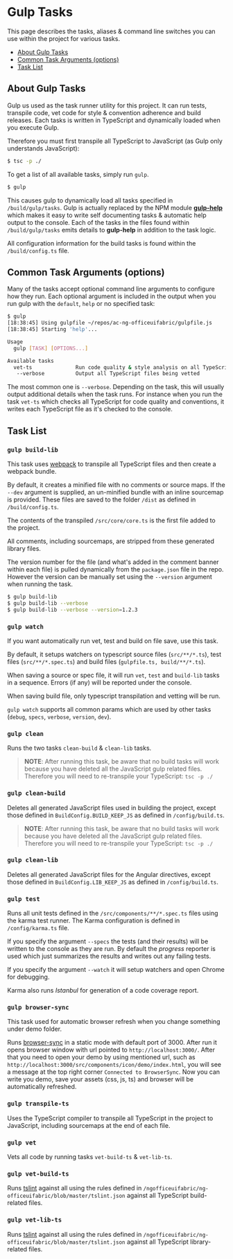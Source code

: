 # Gulp Tasks

This page describes the tasks, aliases & command line switches you can use within the project for various tasks.

- [About Gulp Tasks](#about-gulp-tasks)
- [Common Task Arguments (options)](#common-task-arguments-options)
- [Task List](#task-list)

## About Gulp Tasks

Gulp us used as the task runner utility for this project. It can run tests, transpile code, vet code for style & convention adherence and build releases. Each tasks is written in TypeScript and dynamically loaded when you execute Gulp.

Therefore you must first transpile all TypeScript to JavaScript (as Gulp only understands JavaScript):

```bash
$ tsc -p ./
```

To get a list of all available tasks, simply run `gulp`.

```bash
$ gulp
```

This causes gulp to dynamically load all tasks specified in `/build/gulp/tasks`. Gulp is actually replaced by the NPM module **[gulp-help](https://npmjs.com/package/gulp-help)** which makes it easy to write self documenting tasks & automatic help output to the console. Each of the tasks in the files found within `/build/gulp/tasks` emits details to **gulp-help** in addition to the task logic.

All configuration information for the build tasks is found within the `/build/config.ts` file.

## Common Task Arguments (options)

Many of the tasks accept optional command line arguments to configure how they run. Each optional argument is included in the output when you run gulp with the `default`, `help` or no specified task:

```bash
$ gulp
[18:38:45] Using gulpfile ~/repos/ac-ng-officeuifabric/gulpfile.js
[18:38:45] Starting 'help'...

Usage
  gulp [TASK] [OPTIONS...]

Available tasks
  vet-ts              Run code quality & style analysis on all TypeScript
   --verbose          Output all TypeScript files being vetted
```

The most common one is `--verbose`. Depending on the task, this will usually output additional details when the task runs. For instance when you run the task `vet-ts` which checks all TypeScript for code quality and conventions, it writes each TypeScript file as it's checked to the console.

## Task List

### `gulp build-lib`

This task uses [webpack](http://webpack.github.io/) to transpile all TypeScript files and then create a webpack bundle.

By default, it creates a minified file with no comments or source maps. If the `--dev` argument is supplied, an un-minified bundle with an inline sourcemap is provided. These files are saved to the folder `/dist` as defined in `/build/config.ts`.

The contents of the transpiled `/src/core/core.ts` is the first file added to the project.

All comments, including sourcemaps, are stripped from these generated library files.

The version number for the file (and what's added in the comment banner within each file) is pulled dynamically from the `package.json` file in the repo. However the version can be manually set using the `--version` argument when running the task.

```bash
$ gulp build-lib
$ gulp build-lib --verbose
$ gulp build-lib --verbose --version=1.2.3
```
### `gulp watch`

If you want automatically run vet, test and build on file save, use this task.

By default, it setups watchers on typescript source files (`src/**/*.ts`), test files (`src/**/*.spec.ts`) and build files (`gulpfile.ts, build/**/*.ts`).

When saving a source or spec file, it will run `vet`, `test` and `build-lib` tasks in a sequence. Errors (if any) will be reported under the console.

When saving build file, only typescript transpilation and vetting will be run.

`gulp watch` supports all common params which are used by other tasks (`debug`, `specs`, `verbose`, `version`, `dev`).

### `gulp clean`

Runs the two tasks `clean-build` & `clean-lib` tasks.

> **NOTE**: After running this task, be aware that no build tasks will work because you have deleted all the JavaScript gulp related files. Therefore you will need to re-transpile your TypeScript: `tsc -p ./`

### `gulp clean-build`

Deletes all generated JavaScript files used in building the project, except those defined in `BuildConfig.BUILD_KEEP_JS` as defined in `/config/build.ts`.

> **NOTE**: After running this task, be aware that no build tasks will work because you have deleted all the JavaScript gulp related files. Therefore you will need to re-transpile your TypeScript: `tsc -p ./`

### `gulp clean-lib`

Deletes all generated JavaScript files for the Angular directives, except those defined in `BuildConfig.LIB_KEEP_JS` as defined in `/config/build.ts`.

### `gulp test`

Runs all unit tests defined in the `/src/components/**/*.spec.ts` files using the karma test runner. The Karma configuration is defined in `/config/karma.ts` file.

If you specify the argument `--specs` the tests (and their results) will be written to the console as they are run. By default the *progress* reporter is used which just summarizes the results and writes out any failing tests.

If you specify the argument `--watch` it will setup watchers and open Chrome for debugging.

Karma also runs *Istanbul* for generation of a code coverage report.

### `gulp browser-sync`
This task used for automatic browser refresh when you change something under demo folder.

Runs [browser-sync](https://github.com/BrowserSync/browser-sync) in a static mode with default port of 3000. After run it opens browser window with url pointed to `http://localhost:3000/`. After that you need to open your demo by using mentioned url, such as `http://localhost:3000/src/components/icon/demo/index.html`, you will see a message at the top right corner `Connected to BrowserSync`. Now you can write you demo, save your assets (css, js, ts) and browser will be automatically refreshed.

### `gulp transpile-ts`

Uses the TypeScript compiler to transpile all TypeScript in the project to JavaScript, including sourcemaps at the end of each file.

### `gulp vet`

Vets all code by running tasks `vet-build-ts` & `vet-lib-ts`.

### `gulp vet-build-ts`

Runs [tslint](https://www.npmjs.com/package/tslint) against all using the rules defined in `/ngofficeuifabric/ng-officeuifabric/blob/master/tslint.json` against all TypeScript build-related files.

### `gulp vet-lib-ts`

Runs [tslint](https://www.npmjs.com/package/tslint) against all using the rules defined in `/ngofficeuifabric/ng-officeuifabric/blob/master/tslint.json` against all TypeScript library-related files.